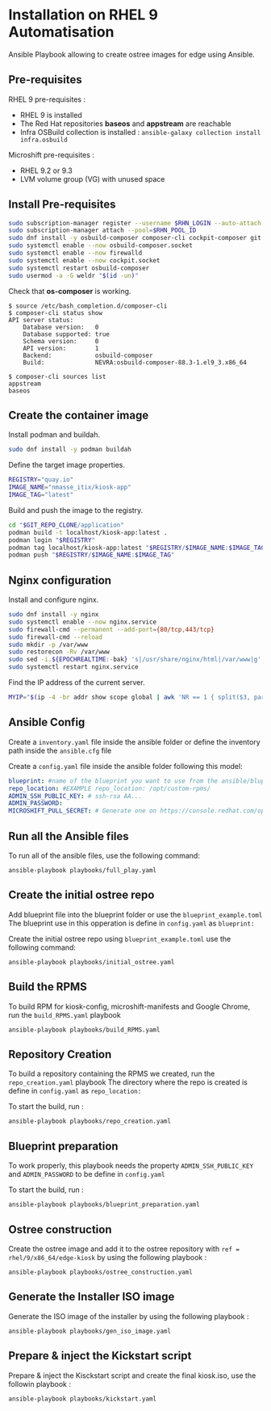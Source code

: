 # Installation on RHEL 9 Automatisation

Ansible Playbook allowing to create ostree images for edge using Ansible.

## Pre-requisites

RHEL 9 pre-requisites :

- RHEL 9 is installed
- The Red Hat repositories **baseos** and **appstream** are reachable
- Infra OSBuild collection is installed : `ansible-galaxy collection install infra.osbuild`


Microshift pre-requisites :

- RHEL 9.2 or 9.3
- LVM volume group (VG) with unused space

## Install Pre-requisites

```sh
sudo subscription-manager register --username $RHN_LOGIN --auto-attach
sudo subscription-manager attach --pool=$RHN_POOL_ID
sudo dnf install -y osbuild-composer composer-cli cockpit-composer git firewalld python3-toml
sudo systemctl enable --now osbuild-composer.socket
sudo systemctl enable --now firewalld
sudo systemctl enable --now cockpit.socket
sudo systemctl restart osbuild-composer
sudo usermod -a -G weldr "$(id -un)"
```

Check that **os-composer** is working.

```
$ source /etc/bash_completion.d/composer-cli
$ composer-cli status show
API server status:
    Database version:   0
    Database supported: true
    Schema version:     0
    API version:        1
    Backend:            osbuild-composer
    Build:              NEVRA:osbuild-composer-88.3-1.el9_3.x86_64

$ composer-cli sources list
appstream
baseos
```

## Create the container image

Install podman and buildah.

```sh
sudo dnf install -y podman buildah
```

Define the target image properties.

```sh
REGISTRY="quay.io"
IMAGE_NAME="nmasse_itix/kiosk-app"
IMAGE_TAG="latest"
```

Build and push the image to the registry.

```sh
cd "$GIT_REPO_CLONE/application"
podman build -t localhost/kiosk-app:latest .
podman login "$REGISTRY"
podman tag localhost/kiosk-app:latest "$REGISTRY/$IMAGE_NAME:$IMAGE_TAG"
podman push "$REGISTRY/$IMAGE_NAME:$IMAGE_TAG"
```

## Nginx configuration

Install and configure nginx.

```sh
sudo dnf install -y nginx
sudo systemctl enable --now nginx.service
sudo firewall-cmd --permanent --add-port={80/tcp,443/tcp}
sudo firewall-cmd --reload
sudo mkdir -p /var/www
sudo restorecon -Rv /var/www
sudo sed -i.${EPOCHREALTIME:-bak} 's|/usr/share/nginx/html|/var/www|g' /etc/nginx/nginx.conf
sudo systemctl restart nginx.service
```

Find the IP address of the current server.

```sh
MYIP="$(ip -4 -br addr show scope global | awk 'NR == 1 { split($3, parts, "/"); print parts[1]; }')"
```
## Ansible Config

Create a `inventory.yaml` file inside the ansible folder or define the inventory path inside the `ansible.cfg` file  

Create a `config.yaml` file inside the ansible folder following this model:
```yaml
blueprint: #name of the blueprint you want to use from the ansible/bluprint folder. EXAMPLE blueprint: blueprint_example.toml
repo_location: #EXAMPLE repo_location: /opt/custom-rpms/
ADMIN_SSH_PUBLIC_KEY: # ssh-rsa AA...
ADMIN_PASSWORD: 
MICROSHIFT_PULL_SECRET: # Generate one on https://console.redhat.com/openshift/install/pull-secret
```

## Run all the Ansible files
To run all of the ansible files, use the following command:
```
ansible-playbook playbooks/full_play.yaml
```


## Create the initial ostree repo


Add blueprint file into the blueprint folder or use the `blueprint_example.toml`  
The blueprint use in this opperation is define in `config.yaml` as `blueprint:`

Create the initial ostree repo using `blueprint_example.toml` use the following command: 
```
ansible-playbook playbooks/initial_ostree.yaml
```


## Build the RPMS

To build RPM for kiosk-config, microshift-manifests and Google Chrome, run the `build_RPMS.yaml` playbook
```
ansible-playbook playbooks/build_RPMS.yaml
```

## Repository Creation
To build a repository containing the RPMS we created, run the `repo_creation.yaml` playbook
The directory where the repo is created is define in `config.yaml` as `repo_location:` 

To start the build, run :
```
ansible-playbook playbooks/repo_creation.yaml 
```


## Blueprint preparation

To work properly, this playbook needs the property `ADMIN_SSH_PUBLIC_KEY` and `ADMIN_PASSWORD` to be define in `config.yaml`  

To start the build, run :
```
ansible-playbook playbooks/blueprint_preparation.yaml 
```

## Ostree construction

Create the ostree image and add it to the ostree repository with `ref = rhel/9/x86_64/edge-kiosk` by using the following playbook :
```
ansible-playbook playbooks/ostree_construction.yaml
```

## Generate the Installer ISO image

Generate the ISO image of the installer by using the following playbook :
```
ansible-playbook playbooks/gen_iso_image.yaml
```

## Prepare & inject the Kickstart script
Prepare & inject the Kisckstart script and create the final kiosk.iso, use the followin playbook :
```
ansible-playbook playbooks/kickstart.yaml
```

